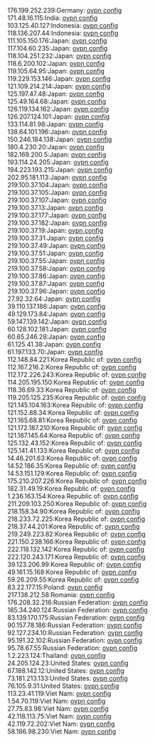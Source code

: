 176.199.252.239:Germany: [ovpn config](vpn/176_199_252_239.ovpn)  
171.48.16.115:India: [ovpn config](vpn/171_48_16_115.ovpn)  
103.125.40.127:Indonesia: [ovpn config](vpn/103_125_40_127.ovpn)  
118.136.207.44:Indonesia: [ovpn config](vpn/118_136_207_44.ovpn)  
111.105.150.176:Japan: [ovpn config](vpn/111_105_150_176.ovpn)  
117.104.60.235:Japan: [ovpn config](vpn/117_104_60_235.ovpn)  
118.104.251.232:Japan: [ovpn config](vpn/118_104_251_232.ovpn)  
118.6.200.102:Japan: [ovpn config](vpn/118_6_200_102.ovpn)  
119.105.64.95:Japan: [ovpn config](vpn/119_105_64_95.ovpn)  
119.229.153.146:Japan: [ovpn config](vpn/119_229_153_146.ovpn)  
121.109.214.214:Japan: [ovpn config](vpn/121_109_214_214.ovpn)  
125.197.47.48:Japan: [ovpn config](vpn/125_197_47_48.ovpn)  
125.49.164.68:Japan: [ovpn config](vpn/125_49_164_68.ovpn)  
126.119.134.162:Japan: [ovpn config](vpn/126_119_134_162.ovpn)  
126.207.124.101:Japan: [ovpn config](vpn/126_207_124_101.ovpn)  
133.114.81.98:Japan: [ovpn config](vpn/133_114_81_98.ovpn)  
138.64.101.196:Japan: [ovpn config](vpn/138_64_101_196.ovpn)  
150.246.184.138:Japan: [ovpn config](vpn/150_246_184_138.ovpn)  
180.4.230.20:Japan: [ovpn config](vpn/180_4_230_20.ovpn)  
182.169.200.5:Japan: [ovpn config](vpn/182_169_200_5.ovpn)  
193.114.24.205:Japan: [ovpn config](vpn/193_114_24_205.ovpn)  
194.223.193.215:Japan: [ovpn config](vpn/194_223_193_215.ovpn)  
202.95.181.113:Japan: [ovpn config](vpn/202_95_181_113.ovpn)  
219.100.37.104:Japan: [ovpn config](vpn/219_100_37_104.ovpn)  
219.100.37.105:Japan: [ovpn config](vpn/219_100_37_105.ovpn)  
219.100.37.107:Japan: [ovpn config](vpn/219_100_37_107.ovpn)  
219.100.37.13:Japan: [ovpn config](vpn/219_100_37_13.ovpn)  
219.100.37.177:Japan: [ovpn config](vpn/219_100_37_177.ovpn)  
219.100.37.182:Japan: [ovpn config](vpn/219_100_37_182.ovpn)  
219.100.37.19:Japan: [ovpn config](vpn/219_100_37_19.ovpn)  
219.100.37.31:Japan: [ovpn config](vpn/219_100_37_31.ovpn)  
219.100.37.49:Japan: [ovpn config](vpn/219_100_37_49.ovpn)  
219.100.37.51:Japan: [ovpn config](vpn/219_100_37_51.ovpn)  
219.100.37.55:Japan: [ovpn config](vpn/219_100_37_55.ovpn)  
219.100.37.58:Japan: [ovpn config](vpn/219_100_37_58.ovpn)  
219.100.37.86:Japan: [ovpn config](vpn/219_100_37_86.ovpn)  
219.100.37.87:Japan: [ovpn config](vpn/219_100_37_87.ovpn)  
219.100.37.96:Japan: [ovpn config](vpn/219_100_37_96.ovpn)  
27.92.32.64:Japan: [ovpn config](vpn/27_92_32_64.ovpn)  
39.110.137.186:Japan: [ovpn config](vpn/39_110_137_186.ovpn)  
49.129.173.84:Japan: [ovpn config](vpn/49_129_173_84.ovpn)  
59.147.139.142:Japan: [ovpn config](vpn/59_147_139_142.ovpn)  
60.128.102.181:Japan: [ovpn config](vpn/60_128_102_181.ovpn)  
60.65.246.28:Japan: [ovpn config](vpn/60_65_246_28.ovpn)  
61.125.41.38:Japan: [ovpn config](vpn/61_125_41_38.ovpn)  
61.197.133.70:Japan: [ovpn config](vpn/61_197_133_70.ovpn)  
112.148.84.221:Korea Republic of: [ovpn config](vpn/112_148_84_221.ovpn)  
112.167.216.2:Korea Republic of: [ovpn config](vpn/112_167_216_2.ovpn)  
112.172.226.243:Korea Republic of: [ovpn config](vpn/112_172_226_243.ovpn)  
114.205.195.150:Korea Republic of: [ovpn config](vpn/114_205_195_150.ovpn)  
118.36.69.33:Korea Republic of: [ovpn config](vpn/118_36_69_33.ovpn)  
119.205.125.235:Korea Republic of: [ovpn config](vpn/119_205_125_235.ovpn)  
121.145.104.163:Korea Republic of: [ovpn config](vpn/121_145_104_163.ovpn)  
121.152.88.34:Korea Republic of: [ovpn config](vpn/121_152_88_34.ovpn)  
121.165.68.81:Korea Republic of: [ovpn config](vpn/121_165_68_81.ovpn)  
121.172.187.210:Korea Republic of: [ovpn config](vpn/121_172_187_210.ovpn)  
121.187.145.64:Korea Republic of: [ovpn config](vpn/121_187_145_64.ovpn)  
125.132.43.152:Korea Republic of: [ovpn config](vpn/125_132_43_152.ovpn)  
125.141.41.133:Korea Republic of: [ovpn config](vpn/125_141_41_133.ovpn)  
14.46.201.63:Korea Republic of: [ovpn config](vpn/14_46_201_63.ovpn)  
14.52.186.35:Korea Republic of: [ovpn config](vpn/14_52_186_35.ovpn)  
14.53.151.129:Korea Republic of: [ovpn config](vpn/14_53_151_129.ovpn)  
175.210.207.226:Korea Republic of: [ovpn config](vpn/175_210_207_226.ovpn)  
182.31.49.19:Korea Republic of: [ovpn config](vpn/182_31_49_19.ovpn)  
1.236.163.154:Korea Republic of: [ovpn config](vpn/1_236_163_154.ovpn)  
211.209.103.250:Korea Republic of: [ovpn config](vpn/211_209_103_250.ovpn)  
218.158.34.90:Korea Republic of: [ovpn config](vpn/218_158_34_90.ovpn)  
218.233.72.225:Korea Republic of: [ovpn config](vpn/218_233_72_225.ovpn)  
218.37.44.201:Korea Republic of: [ovpn config](vpn/218_37_44_201.ovpn)  
219.249.223.82:Korea Republic of: [ovpn config](vpn/219_249_223_82.ovpn)  
221.150.238.166:Korea Republic of: [ovpn config](vpn/221_150_238_166.ovpn)  
222.118.132.142:Korea Republic of: [ovpn config](vpn/222_118_132_142.ovpn)  
222.120.243.171:Korea Republic of: [ovpn config](vpn/222_120_243_171.ovpn)  
39.123.206.99:Korea Republic of: [ovpn config](vpn/39_123_206_99.ovpn)  
49.161.15.168:Korea Republic of: [ovpn config](vpn/49_161_15_168.ovpn)  
59.26.209.55:Korea Republic of: [ovpn config](vpn/59_26_209_55.ovpn)  
83.22.177.15:Poland: [ovpn config](vpn/83_22_177_15.ovpn)  
217.138.212.58:Romania: [ovpn config](vpn/217_138_212_58.ovpn)  
176.208.32.216:Russian Federation: [ovpn config](vpn/176_208_32_216.ovpn)  
185.34.240.124:Russian Federation: [ovpn config](vpn/185_34_240_124.ovpn)  
83.139.170.175:Russian Federation: [ovpn config](vpn/83_139_170_175.ovpn)  
90.157.78.186:Russian Federation: [ovpn config](vpn/90_157_78_186.ovpn)  
92.127.234.10:Russian Federation: [ovpn config](vpn/92_127_234_10.ovpn)  
95.191.32.102:Russian Federation: [ovpn config](vpn/95_191_32_102.ovpn)  
95.78.67.55:Russian Federation: [ovpn config](vpn/95_78_67_55.ovpn)  
1.2.223.124:Thailand: [ovpn config](vpn/1_2_223_124.ovpn)  
24.205.124.23:United States: [ovpn config](vpn/24_205_124_23.ovpn)  
67.188.142.12:United States: [ovpn config](vpn/67_188_142_12.ovpn)  
73.181.213.133:United States: [ovpn config](vpn/73_181_213_133.ovpn)  
76.105.9.31:United States: [ovpn config](vpn/76_105_9_31.ovpn)  
113.23.41.119:Viet Nam: [ovpn config](vpn/113_23_41_119.ovpn)  
1.54.70.119:Viet Nam: [ovpn config](vpn/1_54_70_119.ovpn)  
27.75.83.98:Viet Nam: [ovpn config](vpn/27_75_83_98.ovpn)  
42.118.113.75:Viet Nam: [ovpn config](vpn/42_118_113_75.ovpn)  
42.119.72.202:Viet Nam: [ovpn config](vpn/42_119_72_202.ovpn)  
58.186.98.230:Viet Nam: [ovpn config](vpn/58_186_98_230.ovpn)  

